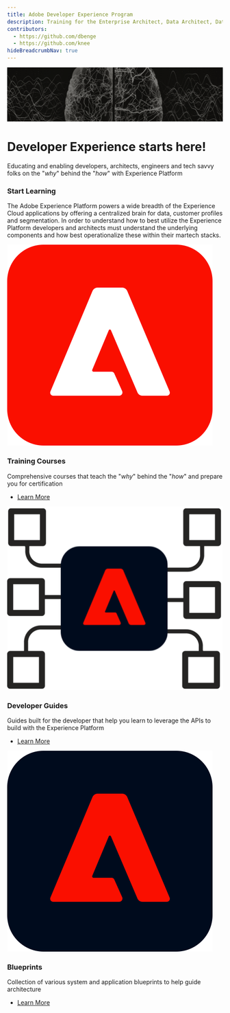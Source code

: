 ```yaml
---
title: Adobe Developer Experience Program
description: Training for the Enterprise Architect, Data Architect, Data Engineer and general developer
contributors:
  - https://github.com/dbenge 
  - https://github.com/knee
hideBreadcrumbNav: true 
---
```


<Hero slots="image, heading, text" variant="fullwidth" background="rgb(51, 51, 51)"/> 

![Hero Image](images/dep-hero-v2.png)

# Developer Experience starts here!

Educating and enabling developers, architects, engineers and tech savvy folks on the "_why_" behind the "_how_" with Experience Platform



<TitleBlock slots="heading, text" theme="light" />

### Start Learning

The Adobe Experience Platform powers a wide breadth of the Experience Cloud applications by offering a centralized brain for data, customer profiles and segmentation. In order to understand how to best utilize the Experience Platform developers and architects must understand the underlying components and how best operationalize these within their martech stacks.


<TextBlock slots="image, heading, text, links" width="33%" />

![Experience Cloud Logo](aec-logo.svg)

### Training Courses

Comprehensive courses that teach the "_why_" behind the "_how_" and prepare you for certification

* [Learn More](/courses/)


<TextBlock slots="image, heading, text, links" width="33%" />

![Experience Platform Logo](images/aep-foundation.png)

### Developer Guides

Guides built for the developer that help you learn to leverage the APIs to build with the Experience Platform

* [Learn More](/guides/)


<TextBlock slots="image, heading, text, links" width="33%" />

![Experience Platform Logo](aep-logo.svg)

### Blueprints

Collection of various system and application blueprints to help guide architecture

* [Learn More](/blueprints/)